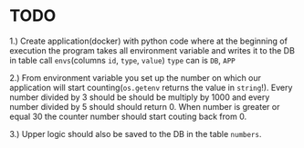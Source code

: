 # TODO

1.) Create application(docker) with python code where at the beginning of execution the program takes all environment variable
and writes it to the DB in table call `envs`(columns `id`, `type`, `value`) `type` can is `DB`, `APP`

2.) From environment variable you set up the number on which our application will start counting(`os.getenv` returns the value in `string`!). Every number divided by 3 should be should be multiply by 1000 and every number divided by 5 should should return 0. When number is greater or equal 30 the counter number should start couting back from 0.

3.) Upper logic should also be saved to the DB in the table `numbers`.
